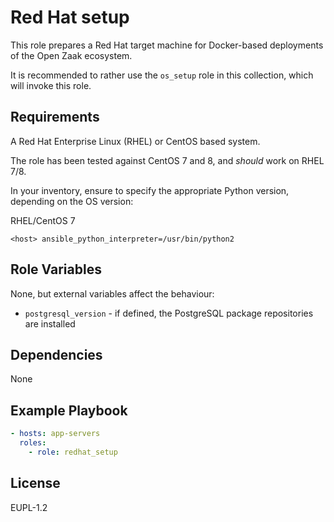 Red Hat setup
=============

This role prepares a Red Hat target machine for Docker-based deployments of the Open
Zaak ecosystem.

It is recommended to rather use the `os_setup` role in this collection, which will
invoke this role.

Requirements
------------

A Red Hat Enterprise Linux (RHEL) or CentOS based system.

The role has been tested against CentOS 7 and 8, and *should* work on RHEL 7/8.

In your inventory, ensure to specify the appropriate Python version, depending on the
OS version:

RHEL/CentOS 7

```
<host> ansible_python_interpreter=/usr/bin/python2
```

Role Variables
--------------

None, but external variables affect the behaviour:

- `postgresql_version` - if defined, the PostgreSQL package repositories are installed

Dependencies
------------

None

Example Playbook
----------------

```yaml
- hosts: app-servers
  roles:
    - role: redhat_setup
```

License
-------

EUPL-1.2
